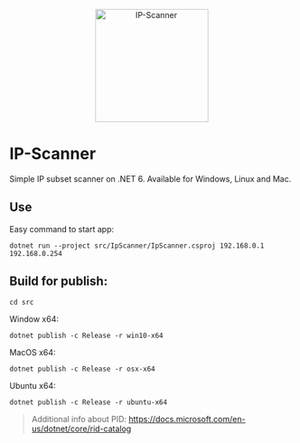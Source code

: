 <p align="center"><img src="logo/verticalversion.png" alt="IP-Scanner" height="200px"></p>

# IP-Scanner
Simple IP subset scanner on .NET 6. Available for Windows, Linux and Mac.

## Use
Easy command to start app:
```
dotnet run --project src/IpScanner/IpScanner.csproj 192.168.0.1 192.168.0.254
```

## Build for publish:
```
cd src
```

Window x64:
```
dotnet publish -c Release -r win10-x64
```
MacOS x64:
```
dotnet publish -c Release -r osx-x64
```
Ubuntu x64:
```
dotnet publish -c Release -r ubuntu-x64
```
> Additional info about PID: https://docs.microsoft.com/en-us/dotnet/core/rid-catalog
